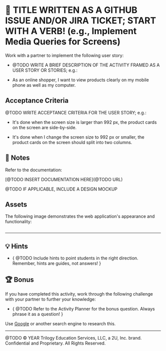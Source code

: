 # 📖 TITLE WRITTEN AS A GITHUB ISSUE AND/OR JIRA TICKET; START WITH A VERB! (e.g., Implement Media Queries for Screens)

Work with a partner to implement the following user story:
* @TODO WRITE A BRIEF DESCRIPTION OF THE ACTIVITY FRAMED AS A USER STORY OR STORIES; e.g.:

* As an online shopper, I want to view products clearly on my mobile phone as well as my computer.

## Acceptance Criteria

@TODO WRITE ACCEPTANCE CRITERIA FOR THE USER STORY; e.g.: 

* It's done when the screen size is larger than 992 px, the product cards on the screen are side-by-side.

* It's done when I change the screen size to 992 px or smaller, the product cards on the screen should split into two columns.

## 📝 Notes

Refer to the documentation: 

[@TODO INSERT DOCUMENTATION HERE](@TODO URL)

@TODO IF APPLICABLE, INCLUDE A DESIGN MOCKUP 

## Assets

The following image demonstrates the web application's appearance and functionality:

![]()

---

## 💡 Hints

* { @TODO Include hints to point students in the right direction. Remember, hints are guides, not answers! }

## 🏆 Bonus

If you have completed this activity, work through the following challenge with your partner to further your knowledge:

* { @TODO Refer to the Activity Planner for the bonus question. Always phrase it as a question! } 

Use [Google](https://www.google.com) or another search engine to research this.

---
@TODO © YEAR Trilogy Education Services, LLC, a 2U, Inc. brand. Confidential and Proprietary. All Rights Reserved.